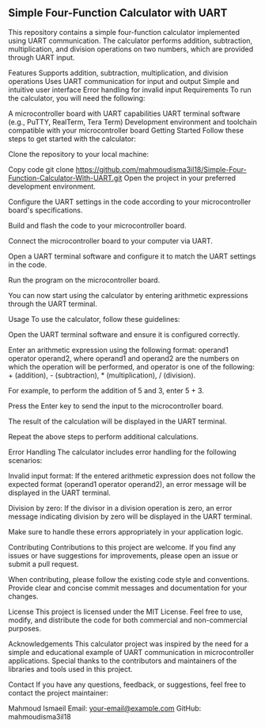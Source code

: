 ## **Simple Four-Function Calculator with UART**
This repository contains a simple four-function calculator implemented using UART communication. The calculator performs addition, subtraction, multiplication, and division operations on two numbers, which are provided through UART input.

Features
Supports addition, subtraction, multiplication, and division operations
Uses UART communication for input and output
Simple and intuitive user interface
Error handling for invalid input
Requirements
To run the calculator, you will need the following:

A microcontroller board with UART capabilities
UART terminal software (e.g., PuTTY, RealTerm, Tera Term)
Development environment and toolchain compatible with your microcontroller board
Getting Started
Follow these steps to get started with the calculator:

Clone the repository to your local machine:


Copy code
git clone https://github.com/mahmoudisma3il18/Simple-Four-Function-Calculator-With-UART.git
Open the project in your preferred development environment.

Configure the UART settings in the code according to your microcontroller board's specifications.

Build and flash the code to your microcontroller board.

Connect the microcontroller board to your computer via UART.

Open a UART terminal software and configure it to match the UART settings in the code.

Run the program on the microcontroller board.

You can now start using the calculator by entering arithmetic expressions through the UART terminal.

Usage
To use the calculator, follow these guidelines:

Open the UART terminal software and ensure it is configured correctly.

Enter an arithmetic expression using the following format: operand1 operator operand2, where operand1 and operand2 are the numbers on which the operation will be performed, and operator is one of the following: + (addition), - (subtraction), * (multiplication), / (division).

For example, to perform the addition of 5 and 3, enter 5 + 3.

Press the Enter key to send the input to the microcontroller board.

The result of the calculation will be displayed in the UART terminal.

Repeat the above steps to perform additional calculations.

Error Handling
The calculator includes error handling for the following scenarios:

Invalid input format: If the entered arithmetic expression does not follow the expected format (operand1 operator operand2), an error message will be displayed in the UART terminal.

Division by zero: If the divisor in a division operation is zero, an error message indicating division by zero will be displayed in the UART terminal.

Make sure to handle these errors appropriately in your application logic.

Contributing
Contributions to this project are welcome. If you find any issues or have suggestions for improvements, please open an issue or submit a pull request.

When contributing, please follow the existing code style and conventions. Provide clear and concise commit messages and documentation for your changes.

License
This project is licensed under the MIT License. Feel free to use, modify, and distribute the code for both commercial and non-commercial purposes.

Acknowledgements
This calculator project was inspired by the need for a simple and educational example of UART communication in microcontroller applications. Special thanks to the contributors and maintainers of the libraries and tools used in this project.

Contact
If you have any questions, feedback, or suggestions, feel free to contact the project maintainer:

Mahmoud Ismaeil
Email: your-email@example.com
GitHub: mahmoudisma3il18
